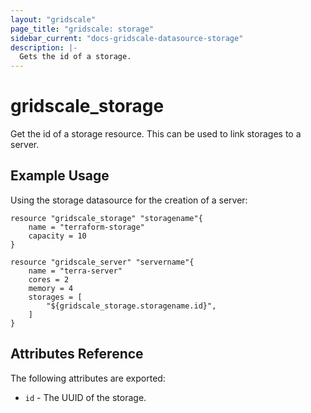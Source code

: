 ```yaml
---
layout: "gridscale"
page_title: "gridscale: storage"
sidebar_current: "docs-gridscale-datasource-storage"
description: |-
  Gets the id of a storage.
---
```


# gridscale_storage

Get the id of a storage resource. This can be used to link storages to a server.

## Example Usage

Using the storage datasource for the creation of a server:

```hcl
resource "gridscale_storage" "storagename"{
	name = "terraform-storage"
	capacity = 10
}

resource "gridscale_server" "servername"{
	name = "terra-server"
	cores = 2
	memory = 4
	storages = [
		"${gridscale_storage.storagename.id}",
	]
}
```

## Attributes Reference

The following attributes are exported:

* `id` - The UUID of the storage.
